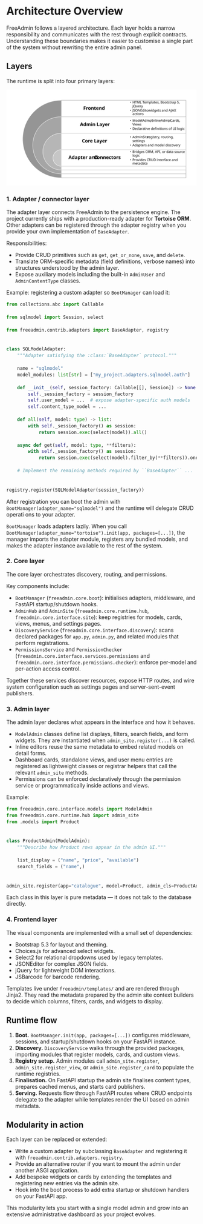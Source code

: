 # Architecture Overview

FreeAdmin follows a layered architecture. Each layer holds a narrow responsibility and communicates with the rest through explicit contracts. Understanding these boundaries makes it easier to customise a single part of the system without rewriting the entire admin panel.


## Layers

The runtime is split into four primary layers:

![dıagramm](images/img-1.svg)

### 1. Adapter / connector layer

The adapter layer connects FreeAdmin to the persistence engine. The project currently ships with a production-ready adapter for **Tortoise ORM**. Other adapters can be registered through the adapter registry when you provide your own implementation of `BaseAdapter`.

Responsibilities:

* Provide CRUD primitives such as `get`, `get_or_none`, `save`, and `delete`.
* Translate ORM-specific metadata (field definitions, verbose names) into structures understood by the admin layer.
* Expose auxiliary models including the built-in `AdminUser` and `AdminContentType` classes.

Example: registering a custom adapter so `BootManager` can load it:

```python
from collections.abc import Callable

from sqlmodel import Session, select

from freeadmin.contrib.adapters import BaseAdapter, registry


class SQLModelAdapter:
    """Adapter satisfying the :class:`BaseAdapter` protocol."""

    name = "sqlmodel"
    model_modules: list[str] = ["my_project.adapters.sqlmodel.auth"]

    def __init__(self, session_factory: Callable[[], Session]) -> None:
        self._session_factory = session_factory
        self.user_model = ...  # expose adapter-specific auth models
        self.content_type_model = ...

    def all(self, model: type) -> list:
        with self._session_factory() as session:
            return session.exec(select(model)).all()

    async def get(self, model: type, **filters):
        with self._session_factory() as session:
            return session.exec(select(model).filter_by(**filters)).one()

    # Implement the remaining methods required by ``BaseAdapter`` ...


registry.register(SQLModelAdapter(session_factory))
```

After registration you can boot the admin with `BootManager(adapter_name="sqlmodel")` and the runtime will delegate CRUD operati
ons to your adapter.

`BootManager` loads adapters lazily. When you call `BootManager(adapter_name="tortoise").init(app, packages=[...])`, the manager imports the adapter module, registers any bundled models, and makes the adapter instance available to the rest of the system.


### 2. Core layer

The core layer orchestrates discovery, routing, and permissions.

Key components include:

* `BootManager` (`freeadmin.core.boot`): initialises adapters, middleware, and FastAPI startup/shutdown hooks.
* `AdminHub` and `AdminSite` (`freeadmin.core.runtime.hub`, `freeadmin.core.interface.site`): keep registries for models, cards, views, menus, and settings pages.
* `DiscoveryService` (`freeadmin.core.interface.discovery`): scans declared packages for `app.py`, `admin.py`, and related modules that perform registrations.
* `PermissionsService` and `PermissionChecker` (`freeadmin.core.interface.services.permissions` and `freeadmin.core.interface.permissions.checker`): enforce per-model and per-action access control.

Together these services discover resources, expose HTTP routes, and wire system configuration such as settings pages and server-sent-event publishers.


### 3. Admin layer

The admin layer declares what appears in the interface and how it behaves.

* `ModelAdmin` classes define list displays, filters, search fields, and form widgets. They are instantiated when `admin_site.register(...)` is called.
* Inline editors reuse the same metadata to embed related models on detail forms.
* Dashboard cards, standalone views, and user menu entries are registered as lightweight classes or registrar helpers that call the relevant `admin_site` methods.
* Permissions can be enforced declaratively through the permission service or programmatically inside actions and views.

Example:

```python
from freeadmin.core.interface.models import ModelAdmin
from freeadmin.core.runtime.hub import admin_site
from .models import Product


class ProductAdmin(ModelAdmin):
    """Describe how Product rows appear in the admin UI."""

    list_display = ("name", "price", "available")
    search_fields = ("name",)


admin_site.register(app="catalogue", model=Product, admin_cls=ProductAdmin)
```

Each class in this layer is pure metadata — it does not talk to the database directly.


### 4. Frontend layer

The visual components are implemented with a small set of dependencies:

* Bootstrap 5.3 for layout and theming.
* Choices.js for advanced select widgets.
* Select2 for relational dropdowns used by legacy templates.
* JSONEditor for complex JSON fields.
* jQuery for lightweight DOM interactions.
* JSBarcode for barcode rendering.

Templates live under `freeadmin/templates/` and are rendered through Jinja2. They read the metadata prepared by the admin site context builders to decide which columns, filters, cards, and widgets to display.


## Runtime flow

1. **Boot.** `BootManager.init(app, packages=[...])` configures middleware, sessions, and startup/shutdown hooks on your FastAPI instance.
2. **Discovery.** `DiscoveryService` walks through the provided packages, importing modules that register models, cards, and custom views.
3. **Registry setup.** Admin modules call `admin_site.register`, `admin_site.register_view`, or `admin_site.register_card` to populate the runtime registries.
4. **Finalisation.** On FastAPI startup the admin site finalises content types, prepares cached menus, and starts card publishers.
5. **Serving.** Requests flow through FastAPI routes where CRUD endpoints delegate to the adapter while templates render the UI based on admin metadata.


## Modularity in action

Each layer can be replaced or extended:

* Write a custom adapter by subclassing `BaseAdapter` and registering it with `freeadmin.contrib.adapters.registry`.
* Provide an alternative router if you want to mount the admin under another ASGI application.
* Add bespoke widgets or cards by extending the templates and registering new entries via the admin site.
* Hook into the boot process to add extra startup or shutdown handlers on your FastAPI app.

This modularity lets you start with a single model admin and grow into an extensive administrative dashboard as your project evolves.

